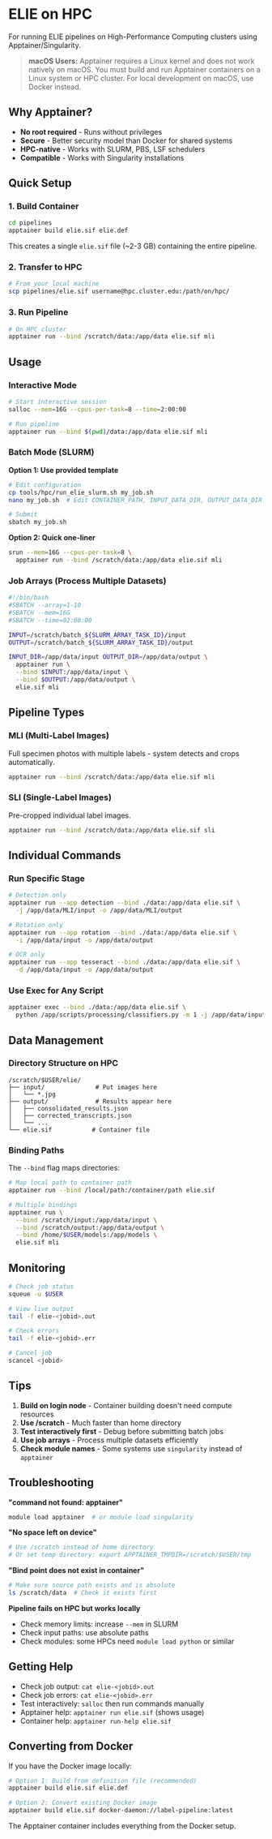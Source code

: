 # ELIE on HPC

For running ELIE pipelines on High-Performance Computing clusters using Apptainer/Singularity.

> **macOS Users:** Apptainer requires a Linux kernel and does not work natively on macOS. You must build and run Apptainer containers on a Linux system or HPC cluster. For local development on macOS, use Docker instead.

## Why Apptainer?

- **No root required** - Runs without privileges
- **Secure** - Better security model than Docker for shared systems
- **HPC-native** - Works with SLURM, PBS, LSF schedulers
- **Compatible** - Works with Singularity installations

## Quick Setup

### 1. Build Container

```bash
cd pipelines
apptainer build elie.sif elie.def
```

This creates a single `elie.sif` file (~2-3 GB) containing the entire pipeline.

### 2. Transfer to HPC

```bash
# From your local machine
scp pipelines/elie.sif username@hpc.cluster.edu:/path/on/hpc/
```

### 3. Run Pipeline

```bash
# On HPC cluster
apptainer run --bind /scratch/data:/app/data elie.sif mli
```

## Usage

### Interactive Mode

```bash
# Start interactive session
salloc --mem=16G --cpus-per-task=8 --time=2:00:00

# Run pipeline
apptainer run --bind $(pwd)/data:/app/data elie.sif mli
```

### Batch Mode (SLURM)

**Option 1: Use provided template**

```bash
# Edit configuration
cp tools/hpc/run_elie_slurm.sh my_job.sh
nano my_job.sh  # Edit CONTAINER_PATH, INPUT_DATA_DIR, OUTPUT_DATA_DIR

# Submit
sbatch my_job.sh
```

**Option 2: Quick one-liner**

```bash
srun --mem=16G --cpus-per-task=8 \
  apptainer run --bind /scratch/data:/app/data elie.sif mli
```

### Job Arrays (Process Multiple Datasets)

```bash
#!/bin/bash
#SBATCH --array=1-10
#SBATCH --mem=16G
#SBATCH --time=02:00:00

INPUT=/scratch/batch_${SLURM_ARRAY_TASK_ID}/input
OUTPUT=/scratch/batch_${SLURM_ARRAY_TASK_ID}/output

INPUT_DIR=/app/data/input OUTPUT_DIR=/app/data/output \
  apptainer run \
  --bind $INPUT:/app/data/input \
  --bind $OUTPUT:/app/data/output \
  elie.sif mli
```

## Pipeline Types

### MLI (Multi-Label Images)
Full specimen photos with multiple labels - system detects and crops automatically.

```bash
apptainer run --bind /scratch/data:/app/data elie.sif mli
```

### SLI (Single-Label Images)
Pre-cropped individual label images.

```bash
apptainer run --bind /scratch/data:/app/data elie.sif sli
```

## Individual Commands

### Run Specific Stage

```bash
# Detection only
apptainer run --app detection --bind ./data:/app/data elie.sif \
  -j /app/data/MLI/input -o /app/data/MLI/output

# Rotation only
apptainer run --app rotation --bind ./data:/app/data elie.sif \
  -i /app/data/input -o /app/data/output

# OCR only
apptainer run --app tesseract --bind ./data:/app/data elie.sif \
  -d /app/data/input -o /app/data/output
```

### Use Exec for Any Script

```bash
apptainer exec --bind ./data:/app/data elie.sif \
  python /app/scripts/processing/classifiers.py -m 1 -j /app/data/input -o /app/data/output
```

## Data Management

### Directory Structure on HPC

```
/scratch/$USER/elie/
├── input/              # Put images here
│   └── *.jpg
├── output/             # Results appear here
│   ├── consolidated_results.json
│   ├── corrected_transcripts.json
│   └── ...
└── elie.sif           # Container file
```

### Binding Paths

The `--bind` flag maps directories:

```bash
# Map local path to container path
apptainer run --bind /local/path:/container/path elie.sif

# Multiple bindings
apptainer run \
  --bind /scratch/input:/app/data/input \
  --bind /scratch/output:/app/data/output \
  --bind /home/$USER/models:/app/models \
  elie.sif mli
```

## Monitoring

```bash
# Check job status
squeue -u $USER

# View live output
tail -f elie-<jobid>.out

# Check errors
tail -f elie-<jobid>.err

# Cancel job
scancel <jobid>
```

## Tips

1. **Build on login node** - Container building doesn't need compute resources
2. **Use /scratch** - Much faster than home directory
3. **Test interactively first** - Debug before submitting batch jobs
4. **Use job arrays** - Process multiple datasets efficiently
5. **Check module names** - Some systems use `singularity` instead of `apptainer`

## Troubleshooting

**"command not found: apptainer"**
```bash
module load apptainer  # or module load singularity
```

**"No space left on device"**
```bash
# Use /scratch instead of home directory
# Or set temp directory: export APPTAINER_TMPDIR=/scratch/$USER/tmp
```

**"Bind point does not exist in container"**
```bash
# Make sure source path exists and is absolute
ls /scratch/data  # Check it exists first
```

**Pipeline fails on HPC but works locally**
- Check memory limits: increase `--mem` in SLURM
- Check input paths: use absolute paths
- Check modules: some HPCs need `module load python` or similar

## Getting Help

- Check job output: `cat elie-<jobid>.out`
- Check job errors: `cat elie-<jobid>.err`
- Test interactively: `salloc` then run commands manually
- Apptainer help: `apptainer run elie.sif` (shows usage)
- Container help: `apptainer run-help elie.sif`

## Converting from Docker

If you have the Docker image locally:

```bash
# Option 1: Build from definition file (recommended)
apptainer build elie.sif elie.def

# Option 2: Convert existing Docker image
apptainer build elie.sif docker-daemon://label-pipeline:latest
```

The Apptainer container includes everything from the Docker setup.

